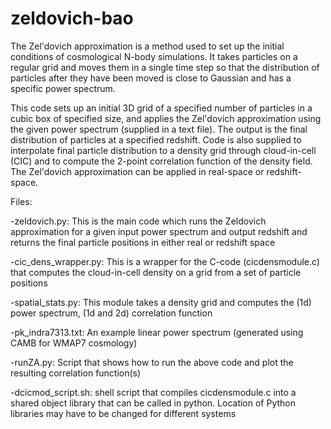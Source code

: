 # zeldovich-bao
The Zel'dovich approximation is a method used to set up the initial conditions of cosmological N-body simulations. It takes particles on a regular grid and moves them in a single time step so that the distribution of particles after they have been moved is close to Gaussian and has a specific power spectrum.

This code sets up an initial 3D grid of a specified number of particles in a cubic box of specified size, and applies the Zel'dovich approximation using the given power spectrum (supplied in a text file). The output is the final distribution of particles at a specified redshift. Code is also supplied to interpolate final particle distribution to a density grid through cloud-in-cell (CIC) and to compute the 2-point correlation function of the density field. The Zel'dovich approximation can be applied in real-space or redshift-space.

Files:

-zeldovich.py: This is the main code which runs the Zeldovich approximation for a given input power spectrum and output redshift and returns the final particle positions in either real or redshift space

-cic_dens_wrapper.py: This is a wrapper for the C-code (cicdensmodule.c) that computes the cloud-in-cell density on a grid from a set of particle positions

-spatial_stats.py: This module takes a density grid and computes the (1d) power spectrum, (1d and 2d) correlation function

-pk_indra7313.txt: An example linear power spectrum (generated using CAMB for WMAP7 cosmology)

-runZA.py: Script that shows how to run the above code and plot the resulting correlation function(s)

-dcicmod_script.sh: shell script that compiles cicdensmodule.c into a shared object library that can be called in python. Location of Python libraries may have to be changed for different systems
